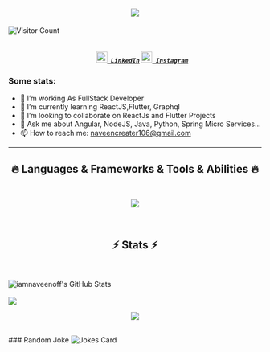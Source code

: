 <h1 align="center">
  <a href="https://git.io/typing-svg">
    <img src="https://readme-typing-svg.herokuapp.com/?lines=Hello,+There!+👋;This+is+Naveen+Kumar....;Nice+to+meet+you!&center=true&size=30">
  </a>
</h1>
  
![Visitor Count](https://komarev.com/ghpvc/?username=iamnaveenoff&color=blue&style=plastic)

<h5 align="center">
  <code>
    <a href="https://www.linkedin.com/in/naveen-kumar-madhavan/" title="LinkedIn Profile"><img width="22" src="https://github.com/zumrudu-anka/zumrudu-anka/blob/master/images/linkedin.svg"> LinkedIn</a></code>
  <code><a href="https://www.instagram.com/iamnaveenoff/" title="Instagram Profile"><img width="22" src="https://github.com/zumrudu-anka/zumrudu-anka/blob/master/images/instagram.svg"> Instagram</a></code>
</h5>

### Some stats:
- 🔭 I’m working As FullStack Developer
- 🌱 I’m currently learning ReactJS,Flutter, Graphql
- 👯 I’m looking to collaborate on ReactJs and Flutter Projects
- 💬 Ask me about  Angular, NodeJS, Java, Python, Spring Micro Services...
- 📫 How to reach me: naveencreater106@gmail.com
  

<hr>
<h2 align="center">🔥 Languages & Frameworks & Tools & Abilities 🔥</h2>
<br>
<p align="center">
     <img src="https://skillicons.dev/icons?i=dart,flutter,firebase,photoshop,xd,figma,python,nodejs,php,java,vscode,wordpress,graphql,aws,linux,maven,postgres,spring,angular,git,github&theme=dark" />

</p>

<br>
<h2 align="center">⚡ Stats ⚡</h2>
<br>

<p>
<img src="https://github-readme-stats.vercel.app/api?username=iamnaveenoff&show_icons=true&hide=stars&include_all_commits=true&theme=chartreuse-dark" alt="iamnaveenoff's GitHub Stats" />
<br>
<br>
<img src="https://github-readme-stats.vercel.app/api/top-langs/?username=iamnaveenoff&theme=chartreuse-dark&layout=compact" />
<br>
<p align="center">
  <img alig src="https://github-profile-trophy.vercel.app/?username=iamnaveenoff&theme=onedark&row=8&rank=SSS,SS,S,AAA,AA,A,B,C" />
</p>
<br>
### Random Joke
<img src="https://readme-jokes.vercel.app/api" alt="Jokes Card" />
</p>



